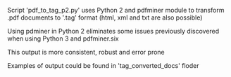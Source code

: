 Script 'pdf_to_tag_p2.py' uses Python 2 and pdfminer module to transform .pdf documents to '.tag' format (html, xml and txt are also possible)

Using pdminer in Python 2 eliminates some issues previously discovered when using Python 3 and pdfminer.six

This output is more consistent, robust and error prone

Examples of output could be found in 'tag_converted_docs' floder